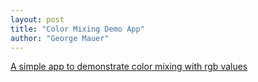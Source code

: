 ```yaml
--- 
layout: post
title: "Color Mixing Demo App"
author: "George Mauer"
---
```


[A simple app to demonstrate color mixing with rgb values](http://togakangaroo.github.io/color-mixing/)
